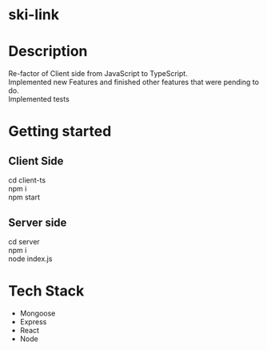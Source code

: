 # ski-link

# Description
Re-factor of Client side from JavaScript to TypeScript.  
Implemented new Features and finished other features that were pending to do.  
Implemented tests

# Getting started
## Client Side
cd client-ts  
npm i  
npm start

## Server side
cd server  
npm i  
node index.js

# Tech Stack
- Mongoose
- Express
- React
- Node
